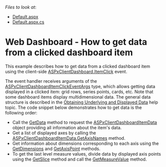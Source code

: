 <!-- default file list -->
*Files to look at*:

* [Default.aspx](./CS/WebApp/Default.aspx)
* [Default.aspx.cs](./CS/WebApp/Default.aspx.cs)
<!-- default file list end -->
# Web Dashboard - How to get data from a clicked dashboard item

<p>This example describes how to get data from a clicked dashboard item using the client-side <a href="https://docs.devexpress.com/Dashboard/js-ASPxClientDashboard#js_ASPxClientDashboard_ItemClick">ASPxClientDashboard.ItemClick</a> event.</p>

The event handler receives arguments of the <a href="https://docs.devexpress.com/Dashboard/js-ASPxClientDashboardItemClickEventArgs">ASPxClientDashboardItemClickEventArgs</a> type, which allows getting data displayed in a clicked item: grid rows, series points, cards, etc.
Note that some dashboard items display multidimensional data. The general data structure is described in the <a href="https://docs.devexpress.com/Dashboard/18078/create-the-designer-and-viewer-applications/web-dashboard/aspnet-web-forms-dashboard-control/obtain-underlying-and-displayed-data">Obtaining Underlying and Displayed Data</a> help topic. The code snippet below demonstrates how to get data is the following order:
- Call the <a href="https://docs.devexpress.com/Dashboard/js-ASPxClientDashboardItemClickEventArgs#js_ASPxClientDashboardItemClickEventArgs_GetData">GetData</a> method to request the <a href="https://docs.devexpress.com/Dashboard/js-ASPxClientDashboardItemData">ASPxClientDashboardItemData<a> object providing all information about the item's data.
- Get a list of displayed axes by calling the <a href="https://docs.devexpress.com/Dashboard/js-ASPxClientDashboardItemData#js_ASPxClientDashboardItemData_GetAxisNames">ASPxClientDashboardItemData.GetAxisNames</a> method.
- Get information about dimensions corresponding to each axis using the <a href="https://docs.devexpress.com/Dashboard/js-ASPxClientDashboardItemClickEventArgs#js_ASPxClientDashboardItemClickEventArgs_GetDimensions_axisName_">GetDimensions</a> and <a href="https://docs.devexpress.com/Dashboard/js-ASPxClientDashboardItemClickEventArgs#js_ASPxClientDashboardItemClickEventArgs_GetAxisPoint_axisName_">GetAxisPoint</a> methods.
- To get the last level measure values, divide data by displayed axis points using the <a href="https://docs.devexpress.com/Dashboard/js-ASPxClientDashboardItemData#js_ASPxClientDashboardItemData_GetSlice_tuple_">GetSlice</a> method and call the <a href="https://docs.devexpress.com/Dashboard/js-ASPxClientDashboardItemData#js_ASPxClientDashboardItemData_GetMeasureValue_measureId_">GetMeasureValue</a> method.
